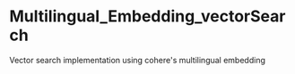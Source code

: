 # Multilingual_Embedding_vectorSearch
Vector search implementation using cohere's multilingual embedding
